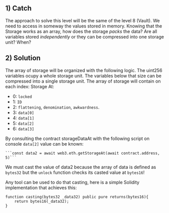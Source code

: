 ## 1) Catch
The approach to solve this level will be the same of the level 8 (Vault). We need to access in someway the values stored in memory. Knowing that the Storage works as an array, how does the storage *packs* the data? Are all variables stored *independently* or they can be compressed into one storage unit? When?

## 2) Solution
The array of storage will be organized with the following logic. The uint256 variables ocupy a whole storage unit. The variables below that size can be compressed into a single storage unit. The array of storage will contain on each index:
Storage At:
- 0: ```locked```
- 1: ```ID```
- 2: ```flattening```, ```denomination```, ```awkwardness```.
- 3: ```data[0]```
- 4: ```data[1]```
- 5: ```data[2]```
- 6: ```data[3]```

By consulting the contract storageDataAt with the following script on console ```data[2]``` value can be known:

    ```const data2 = await web3.eth.getStorageAt(await contract.address, 5)```

We must cast the value of data2 because the array of data is defined as ```bytes32``` but the ```unlock``` function checks its casted value at ```bytes16```!

Any tool can be used to do that casting, here is a simple Solidity implementation that achieves this:

    function casting(bytes32 _data32) public pure returns(bytes16){
        return bytes16(_data32);
    }
